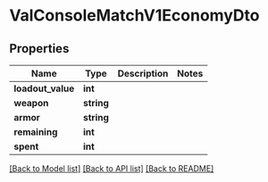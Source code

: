 # ValConsoleMatchV1EconomyDto

## Properties
Name | Type | Description | Notes
------------ | ------------- | ------------- | -------------
**loadout_value** | **int** |  | 
**weapon** | **string** |  | 
**armor** | **string** |  | 
**remaining** | **int** |  | 
**spent** | **int** |  | 

[[Back to Model list]](../README.md#documentation-for-models) [[Back to API list]](../README.md#documentation-for-api-endpoints) [[Back to README]](../README.md)


